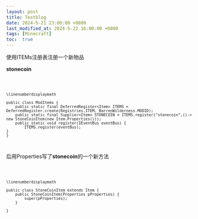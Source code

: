 ```yaml
---
layout: post
title: Testblog
date: 2024-5-21 23:00:00 +0800
last_modified_at: 2024-5-22 16:00:00 +0800
tags: [Minecraft]
toc:  true
---
```

使用ITEMs注册表注册一个新物品

**stonecoin**

<code>
  
    \linenumberdisplaymath

    public class ModItems {
        public static final DeferredRegister<Item> ITEMS = DeferredRegister.create(Registries.ITEM, BarrenWilderness.MODID);
        public static final Supplier<Item> STONECOIN = ITEMS.register("stonecoin",()-> new StoneCoinItem(new Item.Properties()));
        public static void register(IEventBus eventBus) {
            ITEMS.register(eventBus);
    }
    }

</code>

后用Properties写了**stonecoin**的一个新方法

<code>
  
    \linenumberdisplaymath

    public class StoneCoinItem extends Item {
        public StoneCoinItem(Properties pProperties) {
            super(pProperties);
        }
    
    }
</code>
